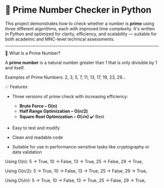 # 🔢 Prime Number Checker in Python

This project demonstrates how to check whether a number is **prime** using three different algorithms, each with improved time complexity. It's written in Python and optimized for clarity, efficiency, and scalability — suitable for both academic and MNC-level technical assessments.

---

📌 What Is a Prime Number?

A **prime number** is a natural number greater than 1 that is only divisible by 1 and itself.

Examples of Prime Numbers:
2, 3, 5, 7, 11, 13, 17, 19, 23, 29...

✅ Features

- Three versions of prime check with increasing efficiency:
  - **Brute Force – O(n)**
  - **Half Range Optimization – O(n/2)**
  - **Square Root Optimization – O(√n)** ✔️ Best

- Easy to test and modify
- Clean and readable code
- Suitable for use in performance-sensitive tasks like cryptography or data validation

Using O(n):
5 → True,
10 → False,
13 → True,
25 → False,
29 → True,

Using O(n/2):
5 → True,
10 → False,
13 → True,
25 → False,
29 → True,

Using O(√n):
5 → True,
10 → False,
13 → True,
25 → False,
29 → True,


